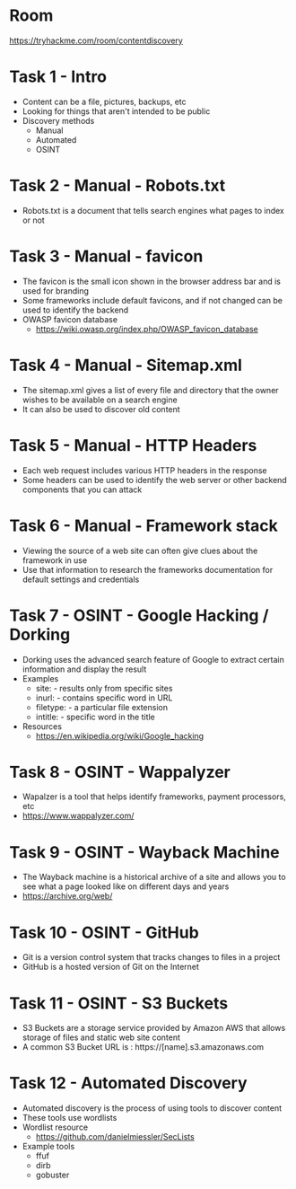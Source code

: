 # Room
https://tryhackme.com/room/contentdiscovery

# Task 1 - Intro
* Content can be a file, pictures, backups, etc
* Looking for things that aren't intended to be public
* Discovery methods
    * Manual
    * Automated
    * OSINT

# Task 2 - Manual - Robots.txt
* Robots.txt is a document that tells search engines what pages to index or not

# Task 3 - Manual - favicon
* The favicon is the small icon shown in the browser address bar and is used for branding
* Some frameworks include default favicons, and if not changed can be used to identify the backend
* OWASP favicon database
    * https://wiki.owasp.org/index.php/OWASP_favicon_database

# Task 4 - Manual - Sitemap.xml
* The sitemap.xml gives a list of every file and directory that the owner wishes to be available on a search engine
* It can also be used to discover old content

# Task 5 - Manual - HTTP Headers
* Each web request includes various HTTP headers in the response
* Some headers can be used to identify the web server or other backend components that you can attack

# Task 6 - Manual - Framework stack
* Viewing the source of a web site can often give clues about the framework in use
* Use that information to research the frameworks documentation for default settings and credentials

# Task 7 - OSINT - Google Hacking / Dorking
* Dorking uses the advanced search feature of Google to extract certain information and display the result
* Examples
    * site: - results only from specific sites
    * inurl: - contains specific word in URL
    * filetype: - a particular file extension
    * intitle: - specific word in the title
* Resources
    * https://en.wikipedia.org/wiki/Google_hacking

# Task 8 - OSINT - Wappalyzer
* Wapalzer is a tool that helps identify frameworks, payment processors, etc
* https://www.wappalyzer.com/

# Task 9 - OSINT - Wayback Machine
* The Wayback machine is a historical archive of a site and allows you to see what a page looked like on different days and years
* https://archive.org/web/

# Task 10 - OSINT - GitHub
* Git is a version control system that tracks changes to files in a project
* GitHub is a hosted version of Git on the Internet

# Task 11 - OSINT - S3 Buckets
* S3 Buckets are a storage service provided by Amazon AWS that allows storage of files and static web site content
* A common S3 Bucket URL is : https://[name].s3.amazonaws.com

# Task 12 - Automated Discovery
* Automated discovery is the process of using tools to discover content
* These tools use wordlists
* Wordlist resource
    * https://github.com/danielmiessler/SecLists
* Example tools
    * ffuf
    * dirb
    * gobuster
